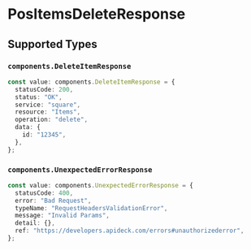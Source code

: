 # PosItemsDeleteResponse


## Supported Types

### `components.DeleteItemResponse`

```typescript
const value: components.DeleteItemResponse = {
  statusCode: 200,
  status: "OK",
  service: "square",
  resource: "Items",
  operation: "delete",
  data: {
    id: "12345",
  },
};
```

### `components.UnexpectedErrorResponse`

```typescript
const value: components.UnexpectedErrorResponse = {
  statusCode: 400,
  error: "Bad Request",
  typeName: "RequestHeadersValidationError",
  message: "Invalid Params",
  detail: {},
  ref: "https://developers.apideck.com/errors#unauthorizederror",
};
```

